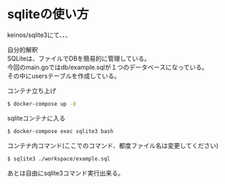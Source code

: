 # sqliteの使い方

keinos/sqlite3にて、、、

自分的解釈  
SQLiteは、ファイルでDBを簡易的に管理している。  
今回のmain.goではdb/example.sqlが１つのデータベースになっている。  
その中にusersテーブルを作成している。  

コンテナ立ち上げ
```bash
$ docker-compose up -d
```

sqliteコンテナに入る
```bash
$ docker-compose exec sqlite3 bash
```

コンテナ内コマンド(ここでのコマンド、都度ファイル名は変更してください)
```bash
$ sqlite3 ./workspace/example.sql
```
あとは自由にsqlite3コマンド実行出来る。

